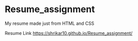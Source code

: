 # Resume_assignment
My resume made just from HTML and CSS


Resume Link
https://shrikar10.github.io/Resume_assignment/
